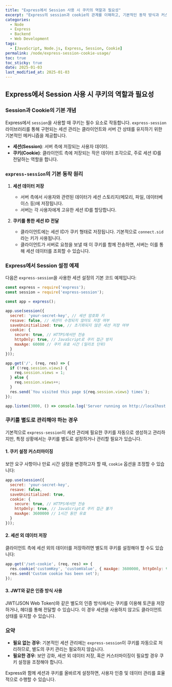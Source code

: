 ```yaml
---
title: "Express에서 Session 사용 시 쿠키의 역할과 필요성"
excerpt: "Express의 session과 cookie의 관계를 이해하고, 기본적인 동작 방식과 커스터마이징 방법을 알아봅니다."
categories:
  - Node
  - Express
  - Backend
  - Web Development
tags:
  - [JavaScript, Node.js, Express, Session, Cookie]
permalink: /node/express-session-cookie-usage/
toc: true
toc_sticky: true
date: 2025-01-03
last_modified_at: 2025-01-03
---
```


## Express에서 Session 사용 시 쿠키의 역할과 필요성

### Session과 Cookie의 기본 개념
Express에서 `session`을 사용할 때 쿠키는 필수 요소로 작동합니다. `express-session` 라이브러리를 통해 구현되는 세션 관리는 클라이언트와 서버 간 상태를 유지하기 위한 기본적인 메커니즘을 제공합니다.

- **세션(Session)**: 서버 측에 저장되는 사용자 데이터.
- **쿠키(Cookie)**: 클라이언트 측에 저장되는 작은 데이터 조각으로, 주로 세션 ID를 전달하는 역할을 합니다.

### `express-session`의 기본 동작 원리
1. **세션 데이터 저장**
   - 서버 측에서 사용자와 관련된 데이터가 세션 스토리지(메모리, 파일, 데이터베이스 등)에 저장됩니다.
   - 서버는 각 사용자에게 고유한 세션 ID를 할당합니다.

2. **쿠키를 통한 세션 ID 전달**
   - 클라이언트에는 세션 ID가 쿠키 형태로 저장됩니다. 기본적으로 `connect.sid`라는 키가 사용됩니다.
   - 클라이언트가 서버로 요청을 보낼 때 이 쿠키를 함께 전송하면, 서버는 이를 통해 세션 데이터를 조회할 수 있습니다.

### Express에서 Session 설정 예제
다음은 `express-session`을 사용한 세션 설정의 기본 코드 예제입니다:

```javascript
const express = require('express');
const session = require('express-session');

const app = express();

app.use(session({
  secret: 'your-secret-key', // 세션 암호화 키
  resave: false, // 세션이 수정되지 않아도 저장 여부
  saveUninitialized: true, // 초기화되지 않은 세션 저장 여부
  cookie: {
    secure: true, // HTTPS에서만 전송
    httpOnly: true, // JavaScript로 쿠키 접근 방지
    maxAge: 60000 // 쿠키 유효 시간 (밀리초 단위)
  }
}));

app.get('/', (req, res) => {
  if (!req.session.views) {
    req.session.views = 1;
  } else {
    req.session.views++;
  }
  res.send(`You visited this page ${req.session.views} times`);
});

app.listen(3000, () => console.log('Server running on http://localhost:3000'));
```

### 쿠키를 별도로 관리해야 하는 경우
기본적으로 `express-session`이 세션 관리에 필요한 쿠키를 자동으로 생성하고 관리하지만, 특정 상황에서는 쿠키를 별도로 설정하거나 관리할 필요가 있습니다.

#### 1. **쿠키 설정 커스터마이징**
보안 요구 사항이나 만료 시간 설정을 변경하고자 할 때, `cookie` 옵션을 조정할 수 있습니다:

```javascript
app.use(session({
  secret: 'your-secret-key',
  resave: false,
  saveUninitialized: true,
  cookie: {
    secure: true, // HTTPS에서만 전송
    httpOnly: true, // JavaScript로 쿠키 접근 불가
    maxAge: 3600000 // 1시간 동안 유효
  }
}));
```

#### 2. **세션 외 데이터 저장**
클라이언트 측에 세션 외의 데이터를 저장하려면 별도의 쿠키를 설정해야 할 수도 있습니다:

```javascript
app.get('/set-cookie', (req, res) => {
  res.cookie('customKey', 'customValue', { maxAge: 3600000, httpOnly: true });
  res.send('Custom cookie has been set');
});
```

#### 3. **JWT와 같은 인증 방식 사용**
JWT(JSON Web Token)와 같은 별도의 인증 방식에서는 쿠키를 이용해 토큰을 저장하거나, 헤더를 통해 전달할 수 있습니다. 이 경우 세션을 사용하지 않고도 클라이언트 상태를 유지할 수 있습니다.

### 요약
- **필요 없는 경우**: 기본적인 세션 관리에는 `express-session`이 쿠키를 자동으로 처리하므로, 별도의 쿠키 관리는 필요하지 않습니다.
- **필요한 경우**: 보안 강화, 세션 외 데이터 저장, 혹은 커스터마이징이 필요할 경우 쿠키 설정을 조정해야 합니다.

Express와 함께 세션과 쿠키를 올바르게 설정하면, 사용자 인증 및 데이터 관리를 효율적으로 수행할 수 있습니다.

